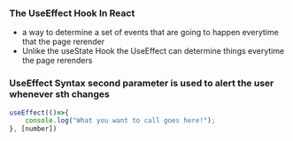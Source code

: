 ### The UseEffect Hook In React
- a way to determine a set of events that are going to happen everytime that the page rerender
- Unlike the useState Hook the UseEffect can determine things everytime the page rerenders

### UseEffect Syntax second parameter is used to alert the user whenever sth changes
```js
useEffect(()=>{
    console.log("What you want to call goes here!");
}, [number])
```